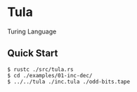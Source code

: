 # Tula

Turing Language

## Quick Start

```console
$ rustc ./src/tula.rs
$ cd ./examples/01-inc-dec/
$ ../../tula ./inc.tula ./odd-bits.tape
```
